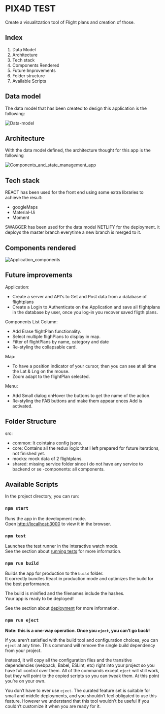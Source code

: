 # PIX4D TEST #

Create a visualitzation tool of Flight plans and creation of those.

## Index

1. Data Model
2. Architecture
3. Tech stack
4. Components Rendered
5. Future Improvements
6. Folder structure
7. Available Scripts

## Data model

The data model that has been created to design this application is the following:

![Data-model](https://user-images.githubusercontent.com/33228201/96562024-92bfdb80-12c0-11eb-97e3-5ab86ca59625.JPG)

## Architecture

With the data model defined, the architecture thought for this app is the following


![Components_and_state_management_app](https://user-images.githubusercontent.com/33228201/96550629-62bd0c00-12b1-11eb-9b91-9f9a02756934.JPG)

## Tech stack

REACT has been used for the front end using some extra libraries to achieve the result:
- googleMaps
- Material-Ui
- Moment

SWAGGER has been used for the data model
NETLIFY for the deployment. it deploys the master branch everytime a new branch is merged to it.

## Components rendered

![Application_components](https://user-images.githubusercontent.com/33228201/96563427-3a89d900-12c2-11eb-91b8-a6927517044f.JPG)

## Future improvements
Application:
* Create a server and API's to Get and Post data from a database of flightplans
* Create a Login to Authenticate on the Application and save all flightplans in the database by user, once you log-in you recover saved fligth plans.

Components
List Column:
* Add Erase flightPlan functionality.
* Select multiple flighPlans to display in map.
* Filter of flightPlans by name, category and date
* Re-styling the collapsable card.

Map:
* To have a position indicator of your cursor, then you can see at all time the Lat & Lng on the mouse.
* Zoom adapt to the flightPlan selected.

Menu:
* Add Small dialog onHover the buttons to get the name of the action.
* Re-styling the FAB buttons and make them appear onces Add is activated.

## Folder Structure

src:
- common: It cointains config jsons.
- core: Contains all the redux logic that I left prepared for future iterations, not finished yet.
- mocks: mock data of 2 flightplans.
- shared: missing service folder since i do not have any service to backend or se
  -components: all components.
  

## Available Scripts

In the project directory, you can run:

### `npm start`

Runs the app in the development mode.<br />
Open [http://localhost:3000](http://localhost:3000) to view it in the browser.

### `npm test`

Launches the test runner in the interactive watch mode.<br />
See the section about [running tests](https://facebook.github.io/create-react-app/docs/running-tests) for more information.

### `npm run build`

Builds the app for production to the `build` folder.<br />
It correctly bundles React in production mode and optimizes the build for the best performance.

The build is minified and the filenames include the hashes.<br />
Your app is ready to be deployed!

See the section about [deployment](https://facebook.github.io/create-react-app/docs/deployment) for more information.

### `npm run eject`

**Note: this is a one-way operation. Once you `eject`, you can’t go back!**

If you aren’t satisfied with the build tool and configuration choices, you can `eject` at any time. This command will remove the single build dependency from your project.

Instead, it will copy all the configuration files and the transitive dependencies (webpack, Babel, ESLint, etc) right into your project so you have full control over them. All of the commands except `eject` will still work, but they will point to the copied scripts so you can tweak them. At this point you’re on your own.

You don’t have to ever use `eject`. The curated feature set is suitable for small and middle deployments, and you shouldn’t feel obligated to use this feature. However we understand that this tool wouldn’t be useful if you couldn’t customize it when you are ready for it.

